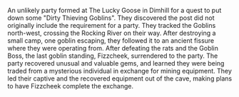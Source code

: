 An unlikely party formed at The Lucky Goose in Dimhill for a quest to put down some "Dirty Thieving Goblins". They discovered the post did not originally include the requirement for a party. They tracked the Goblins north-west, crossing the Rocking River on their way. After destroying a small camp, one goblin escaping, they followed it to an ancient fissure where they were operating from. After defeating the rats and the Goblin Boss, the last goblin standing, Fizzcheek, surrendered to the party. The party recovered unusual and valuable gems, and learned they were being traded from a mysterious individual in exchange for mining equipment. They led their captive and the recovered equipment out of the cave, making plans to have Fizzcheek complete the exchange.